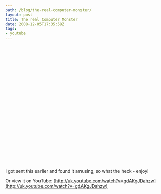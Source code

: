```yaml
---
path: /blog/the-real-computer-monster/
layout: post
title: The real Computer Monster
date: 2008-12-05T17:35:58Z
tags:
- youtube
---
```


<object classid="clsid:d27cdb6e-ae6d-11cf-96b8-444553540000" width="500" height="375" codebase="http://download.macromedia.com/pub/shockwave/cabs/flash/swflash.cab#version=6,0,40,0"><param name="allowFullScreen" value="true" /><param name="allowscriptaccess" value="always" /><param name="src" value="http://www.youtube.com/v/gdAKgJDahzw&amp;hl=en&amp;fs=1" /><embed type="application/x-shockwave-flash" width="500" height="375" src="http://www.youtube.com/v/gdAKgJDahzw&amp;hl=en&amp;fs=1" allowscriptaccess="always" allowfullscreen="true"></embed></object>

I got sent this earlier and found it amusing, so what the heck - enjoy!

Or view it on YouTube: [http://uk.youtube.com/watch?v=gdAKgJDahzw](http://uk.youtube.com/watch?v=gdAKgJDahzw)